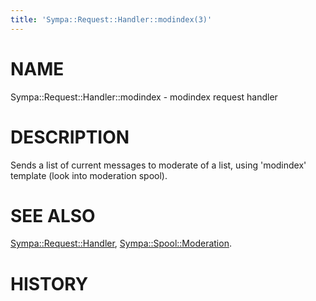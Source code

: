 ```yaml
---
title: 'Sympa::Request::Handler::modindex(3)'
---
```


# NAME

Sympa::Request::Handler::modindex - modindex request handler

# DESCRIPTION

Sends a list of current messages to moderate of a list,
using 'modindex' template
(look into moderation spool).

# SEE ALSO

[Sympa::Request::Handler](./Sympa-Request-Handler.3.md), [Sympa::Spool::Moderation](./Sympa-Spool-Moderation.3.md).

# HISTORY
